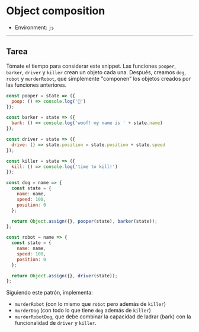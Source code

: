 # Object composition

* Environment: `js`

***

## Tarea

Tómate el tiempo para considerar este snippet. Las funciones `pooper`, `barker`,
`driver` y `killer` crean un objeto cada una. Después, creamos `dog`, `robot` y
`murderRobot`, que simplemente "componen" los objetos creados por las funciones
anteriores.

```js
const pooper = state => ({
  poop: () => console.log('💩')
});

const barker = state => ({
  bark: () => console.log('woof! my name is ' + state.name)
});

const driver = state => ({
  drive: () => state.position = state.position + state.speed
});

const killer = state => ({
  kill: () => console.log('time to kill!')
});

const dog = name => {
  const state = {
    name: name,
    speed: 100,
    position: 0
  };

  return Object.assign({}, pooper(state), barker(state));
};

const robot = name => {
  const state = {
    name: name,
    speed: 100,
    position: 0
  };

  return Object.assign({}, driver(state));
};
```

Siguiendo este patrón, implementa:

* `murderRobot` (con lo mismo que `robot` pero además de `killer`)
* `murderDog` (con todo lo que tiene `dog` además de `killer`)
* `murderRobotDog`, que debe combinar la capacidad de ladrar (bark) con la
    funcionalidad de `driver` y `killer`.
